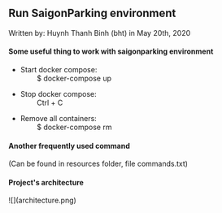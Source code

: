 <h2>Run SaigonParking environment</h2>
Written by: Huynh Thanh Binh (bht) in May 20th, 2020<br/>
<h4>Some useful thing to work with saigonparking environment <br/></h4>

- Start docker compose:
    <br/>&emsp;&emsp; $ docker-compose up

- Stop docker compose:
    <br/>&emsp;&emsp; Ctrl + C
    
- Remove all containers:
    <br/>&emsp;&emsp; $ docker-compose rm
    
<h4>Another frequently used command</h4>
(Can be found in resources folder, file commands.txt)

<h4>Project's architecture</h4>
![](architecture.png)